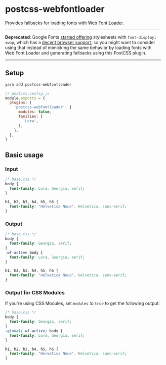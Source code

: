 # postcss-webfontloader

Provides fallbacks for loading fonts with [Web Font Loader][webfontloader].

---

**Deprecated**: Google Fonts [started offering](https://addyosmani.com/blog/google-fonts-font-display/) stylesheets with `font-display: swap`, which has a [decent browser support](https://caniuse.com/#feat=css-font-rendering-controls), so you might want to consider using that instead of mimicking the same behavior by loading fonts with Web Font Loader and generating fallbacks using this PostCSS plugin.

---

## Setup

```sh
yarn add postcss-webfontloader
```

```js
// postcss.config.js
module.exports = {
  plugins: {
    'postcss-webfontloader': {
      modules: false,
      families: [
        'Lora',
      ],
    },
  },
}
```

## Basic usage

### Input

```css
/* base.css */
body {
  font-family: Lora, Georgia, serif;
}

h1, h2, h3, h4, h5, h6 {
  font-family: "Helvetica Neue", Helvetica, sans-serif;
}
```

### Output

```css
/* base.css */
body {
  font-family: Georgia, serif;
}
.wf-active body {
  font-family: Lora, Georgia, serif;
}

h1, h2, h3, h4, h5, h6 {
  font-family: "Helvetica Neue", Helvetica, sans-serif;
}
```

### Output for CSS Modules

If you're using CSS Modules, set `modules` to `true` to get the following output:

```css
/* base.css */
body {
  font-family: Georgia, serif;
}
:global(.wf-active) body {
  font-family: Lora, Georgia, serif;
}

h1, h2, h3, h4, h5, h6 {
  font-family: "Helvetica Neue", Helvetica, sans-serif;
}
```

[webfontloader]: https://github.com/typekit/webfontloader
